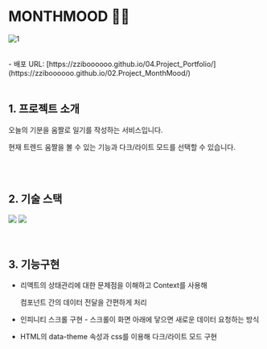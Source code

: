 # MONTHMOOD 💜💗
![1](https://github.com/ZziBooOooo/02.Project_MonthMood/assets/107842817/cf01aebc-93c8-4b94-9148-b0831f02cef9)


<br/>
- 배포 URL: [https://zziboooooo.github.io/04.Project_Portfolio/](https://zziboooooo.github.io/02.Project_MonthMood/)

  <br/>
  <br/>

  ## 1. 프로젝트 소개
오늘의 기분을 움짤로 일기를 작성하는 서비스입니다. 

현재 트렌드 움짤을 볼 수 있는 기능과 다크/라이트 모드를 선택할 수 있습니다.


<br/>
<br/>
  
  ## 2. 기술 스택
  <div diplay="inline-block" >
    <img src="https://img.shields.io/badge/React-61DAFB?style=for-the-badge&logo=react&logoColor=white">
    <img src="https://img.shields.io/badge/Sass-CC6699?style=for-the-badge&logo=sass&logoColor=white">
  </div>
  
<br/>
<br/>

  ## 3. 기능구현
- 리액트의 상태관리에 대한 문제점을 이해하고 Context를 사용해
    
    컴포넌트 간의 데이터 전달을 간편하게 처리
    
- 인피니티 스크롤 구현 - 스크롤이 화면 아래에 닿으면 새로운 데이터 요청하는 방식
- HTML의 data-theme 속성과 css를 이용해 다크/라이트 모드 구현
